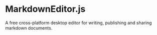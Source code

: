 MarkdownEditor.js
=================

A free cross-platform desktop editor for writing, publishing and sharing markdown documents.

